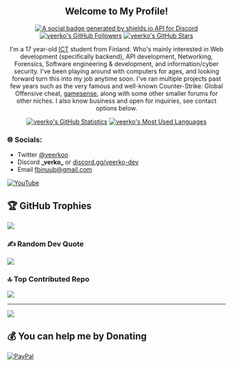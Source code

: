 <p align="center">
	<h2 align="center">Welcome to My Profile!</h2>
	<p align="center"><a href="https://discord.gg/JGPVCzvzZA"><img src="https://img.shields.io/discord/1025109551797772348?style=for-the-badge" title="https://discord.gg/JGPVCzvzZA" alt="A social badge generated by shields.io API for Discord"></a> <a href="https://github.com/veerko?tab=followers"><img src="https://img.shields.io/github/followers/veerko?style=for-the-badge" alt="veerko's GitHub Followers" title="veerko's GitHub Followers"></a> <a href="#"><img src="https://img.shields.io/github/stars/veerko?style=for-the-badge" alt="veerko's GitHub Stars" title="veerko's GitHub Stars"></a>
	</p>
</p>

<p align="center">I'm a 17 year-old <a href="https://en.wikipedia.org/wiki/Information_and_communications_technology">ICT</a> student from Finland. Who's mainly interested in Web development (specifically backend), API development, Networking, Forensics, Software engineering & development, and information/cyber security. I've been playing around with computers for ages, and looking forward turn this into my job anytime soon. I've ran multiple projects past few years such as the very famous and well-known Counter-Strike: Global Offensive cheat, <a href="">gamesense</a>, along with some other smaller forums for other niches. I also know business and open for inquiries, see contact options below.
</p>

<p align="center">
	<a href="https://github.com/veerko"><img src="https://github-readme-stats.vercel.app/api?username=veerko&theme=tokyonight&hide=prs,issues&count_private=true" title="veerko's GitHub Statistics" alt="veerko's GitHub Statistics"></a> <a href="https://github.com/veerko"><img src="https://github-readme-stats.vercel.app/api/top-langs/?username=veerko&&theme=tokyonight&layout=compact" title="veerko's Most Used Languages" alt="veerko's Most Used Languages"></a>
</p>

<p>
	<h3>🌐 Socials:</h3>
	<ul>
		<li>Twitter <a href="https://x.com/veerkoo">@veerkoo</a></li>
		<li>Discord <strong>_verko_</strong> or <a href="https://discord.gg/JGPVCzvzZA">discord.gg/veerko-dev</a></li>
		<li>Email <a href="mailto:fbinuub@gmail.com">fbinuub@gmail.com</a></li>
	</ul>
</p>



 [![YouTube](https://img.shields.io/badge/YouTube-%23FF0000.svg?logo=YouTube&logoColor=white)](https://www.youtube.com/channel/UCD9urB1Zpon4IXBAhYnTdTw) 

## 🏆 GitHub Trophies
![](https://github-profile-trophy.vercel.app/?username=veerko&theme=radical&no-frame=false&no-bg=true&margin-w=4)

### ✍️ Random Dev Quote
![](https://quotes-github-readme.vercel.app/api?type=horizontal&theme=radical)

### 🔝 Top Contributed Repo
![](https://github-contributor-stats.vercel.app/api?username=veerko&limit=5&theme=dark&combine_all_yearly_contributions=true)

---
[![](https://visitcount.itsvg.in/api?id=veerko&icon=0&color=0)](https://visitcount.itsvg.in)

  ## 💰 You can help me by Donating
  [![PayPal](https://img.shields.io/badge/PayPal-00457C?style=for-the-badge&logo=paypal&logoColor=white)](https://paypal.me/veerkoo) 



